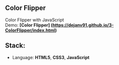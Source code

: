 ## Color Flipper

Color Flipper with JavaScript</br>
Demo: **[Color Flipper] (https://dejanv91.github.io/3-ColorFlipper/index.html)**

## Stack:
* Language: **HTML5**, **CSS3**, **JavaScript**
